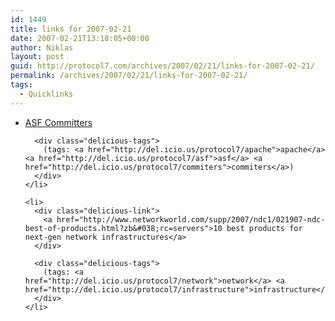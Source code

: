 ```yaml
---
id: 1449
title: links for 2007-02-21
date: 2007-02-21T13:18:05+00:00
author: Niklas
layout: post
guid: http://protocol7.com/archives/2007/02/21/links-for-2007-02-21/
permalink: /archives/2007/02/21/links-for-2007-02-21/
tags:
  - Quicklinks
---
```

<div class='microid-2358ff81c2ec4be2c86494a150e88dc8e9556bb4'>
  <ul class="delicious">
    <li>
      <div class="delicious-link">
        <a href="http://people.apache.org/~jim/committers.html">ASF Committers</a>
      </div>
      
      <div class="delicious-tags">
        (tags: <a href="http://del.icio.us/protocol7/apache">apache</a> <a href="http://del.icio.us/protocol7/asf">asf</a> <a href="http://del.icio.us/protocol7/commiters">commiters</a>)
      </div>
    </li>
    
    <li>
      <div class="delicious-link">
        <a href="http://www.networkworld.com/supp/2007/ndc1/021907-ndc-best-of-products.html?zb&#038;rc=servers">10 best products for next-gen network infrastructures</a>
      </div>
      
      <div class="delicious-tags">
        (tags: <a href="http://del.icio.us/protocol7/network">network</a> <a href="http://del.icio.us/protocol7/infrastructure">infrastructure</a>)
      </div>
    </li>
  </ul>
</div>
